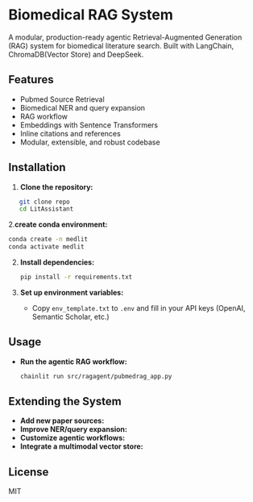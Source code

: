 # Biomedical RAG System

A modular, production-ready agentic Retrieval-Augmented Generation (RAG) system for biomedical literature search. Built with LangChain, ChromaDB(Vector Store) and DeepSeek.

## Features
- Pubmed Source Retrieval
- Biomedical NER and query expansion
- RAG workflow
- Embeddings with Sentence Transformers
- Inline citations and references
- Modular, extensible, and robust codebase

## Installation

1. **Clone the repository:**
```bash
   git clone repo
   cd LitAssistant
```
2.**create conda environment:**
   ```bash
   conda create -n medlit 
   conda activate medlit
   ``` 

2. **Install dependencies:**
   ```bash
   pip install -r requirements.txt
   ```

4. **Set up environment variables:**
   - Copy `env_template.txt` to `.env` and fill in your API keys (OpenAI, Semantic Scholar, etc.)

## Usage

- **Run the agentic RAG workflow:**
  ```bash
  chainlit run src/ragagent/pubmedrag_app.py
  ```
## Extending the System

- **Add new paper sources:**
- **Improve NER/query expansion:**
- **Customize agentic workflows:**
- **Integrate a multimodal vector store:**

## License
MIT

